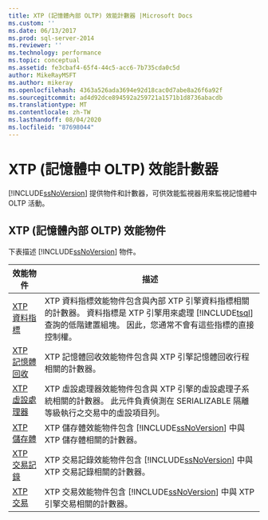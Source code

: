 ```yaml
---
title: XTP (記憶體內部 OLTP) 效能計數器 |Microsoft Docs
ms.custom: ''
ms.date: 06/13/2017
ms.prod: sql-server-2014
ms.reviewer: ''
ms.technology: performance
ms.topic: conceptual
ms.assetid: fe3cbaf4-65f4-44c5-acc6-7b735cda0c5d
author: MikeRayMSFT
ms.author: mikeray
ms.openlocfilehash: 4363a526ada3694e92d18cac0d7abe8a26f6a92f
ms.sourcegitcommit: ad4d92dce894592a259721a1571b1d8736abacdb
ms.translationtype: MT
ms.contentlocale: zh-TW
ms.lasthandoff: 08/04/2020
ms.locfileid: "87698044"
---
```

# <a name="xtp-in-memory-oltp-performance-counters"></a>XTP (記憶體中 OLTP) 效能計數器
  [!INCLUDE[ssNoVersion](../../includes/ssnoversion-md.md)] 提供物件和計數器，可供效能監視器用來監視記憶體中 OLTP 活動。  
  
##  <a name="xtp-in-memory-oltp-performance-objects"></a><a name="SQLServerPOs"></a>XTP (記憶體內部 OLTP) 效能物件  
 下表描述 [!INCLUDE[ssNoVersion](../../includes/ssnoversion-md.md)] 物件。  
  
|效能物件|描述|  
|------------------------|-----------------|  
|[XTP 資料指標](../cursors.md)|XTP 資料指標效能物件包含與內部 XTP 引擎資料指標相關的計數器。 資料指標是 XTP 引擎用來處理 [!INCLUDE[tsql](../../includes/tsql-md.md)] 查詢的低階建置組塊。 因此，您通常不會有這些指標的直接控制權。|  
|[XTP 記憶體回收](sql-server-xtp-garbage-collection.md)|XTP 記憶體回收效能物件包含與 XTP 引擎記憶體回收行程相關的計數器。|  
|[XTP 虛設處理器](sql-server-xtp-phantom-processor.md)|XTP 虛設處理器效能物件包含與 XTP 引擎的虛設處理子系統相關的計數器。 此元件負責偵測在 SERIALIZABLE 隔離等級執行之交易中的虛設項目列。|  
|[XTP 儲存體](sql-server-xtp-storage.md)|XTP 儲存體效能物件包含 [!INCLUDE[ssNoVersion](../../includes/ssnoversion-md.md)] 中與 XTP 儲存體相關的計數器。|  
|[XTP 交易記錄](sql-server-xtp-transaction-log.md)|XTP 交易記錄效能物件包含 [!INCLUDE[ssNoVersion](../../includes/ssnoversion-md.md)] 中與 XTP 交易記錄相關的計數器。|  
|[XTP 交易](sql-server-xtp-transactions.md)|XTP 交易效能物件包含 [!INCLUDE[ssNoVersion](../../includes/ssnoversion-md.md)] 中與 XTP 引擎交易相關的計數器。|  
  
  
